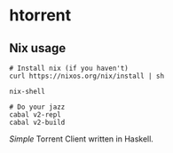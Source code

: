 # htorrent

## Nix usage
```
# Install nix (if you haven't)
curl https://nixos.org/nix/install | sh

nix-shell

# Do your jazz
cabal v2-repl
cabal v2-build
```

_Simple_ Torrent Client written in Haskell.
